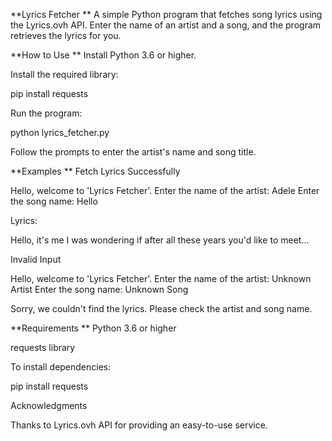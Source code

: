 **Lyrics Fetcher
**
A simple Python program that fetches song lyrics using the Lyrics.ovh API. Enter the name of an artist and a song, and the program retrieves the lyrics for you.

**How to Use
**
Install Python 3.6 or higher.

Install the required library:

pip install requests

Run the program:

python lyrics_fetcher.py

Follow the prompts to enter the artist's name and song title.

**Examples
**
Fetch Lyrics Successfully

Hello, welcome to 'Lyrics Fetcher'.
Enter the name of the artist: Adele
Enter the song name: Hello

Lyrics:

Hello, it's me
I was wondering if after all these years you'd like to meet...

Invalid Input

Hello, welcome to 'Lyrics Fetcher'.
Enter the name of the artist: Unknown Artist
Enter the song name: Unknown Song

Sorry, we couldn't find the lyrics. Please check the artist and song name.

**Requirements
**
Python 3.6 or higher

requests library

To install dependencies:

pip install requests

Acknowledgments

Thanks to Lyrics.ovh API for providing an easy-to-use service.
